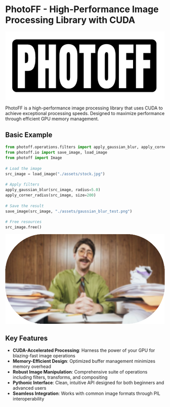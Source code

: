 # PhotoFF - High-Performance Image Processing Library with CUDA

![Gaussian Blur Test](https://raw.githubusercontent.com/offerrall/photoff/refs/heads/main/assets/logo_lib.png)

PhotoFF is a high-performance image processing library that uses CUDA to achieve exceptional processing speeds. Designed to maximize performance through efficient GPU memory management.

## Basic Example

```python
from photoff.operations.filters import apply_gaussian_blur, apply_corner_radius
from photoff.io import save_image, load_image
from photoff import Image

# Load the image
src_image = load_image("./assets/stock.jpg")

# Apply filters
apply_gaussian_blur(src_image, radius=5.0)
apply_corner_radius(src_image, size=200)

# Save the result
save_image(src_image, "./assets/gaussian_blur_test.png")

# Free resources
src_image.free()
```

![Gaussian Blur Test](https://raw.githubusercontent.com/offerrall/photoff/refs/heads/main/assets/gaussian_blur_test.png)

## Key Features

- **CUDA-Accelerated Processing**: Harness the power of your GPU for blazing-fast image operations
- **Memory-Efficient Design**: Optimized buffer management minimizes memory overhead
- **Robust Image Manipulation**: Comprehensive suite of operations including filters, transforms, and compositing
- **Pythonic Interface**: Clean, intuitive API designed for both beginners and advanced users
- **Seamless Integration**: Works with common image formats through PIL interoperability